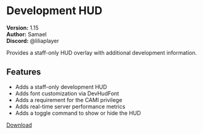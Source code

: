 # Development HUD

**Version:** 1.15  
**Author:** Samael  
**Discord:** @liliaplayer  

Provides a staff-only HUD overlay with additional development information.

## Features

- Adds a staff-only development HUD
- Adds font customization via DevHudFont
- Adds a requirement for the CAMI privilege
- Adds real-time server performance metrics
- Adds a toggle command to show or hide the HUD

[Download](https://github.com/LiliaFramework/Modules/raw/refs/heads/gh-pages/developmenthud.zip)

